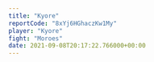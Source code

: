 ```yaml
---
title: "Kyore"
reportCode: "8xYj6HGhaczKw1My"
player: "Kyore"
fight: "Moroes"
date: 2021-09-08T20:17:22.766000+00:00
---
```

